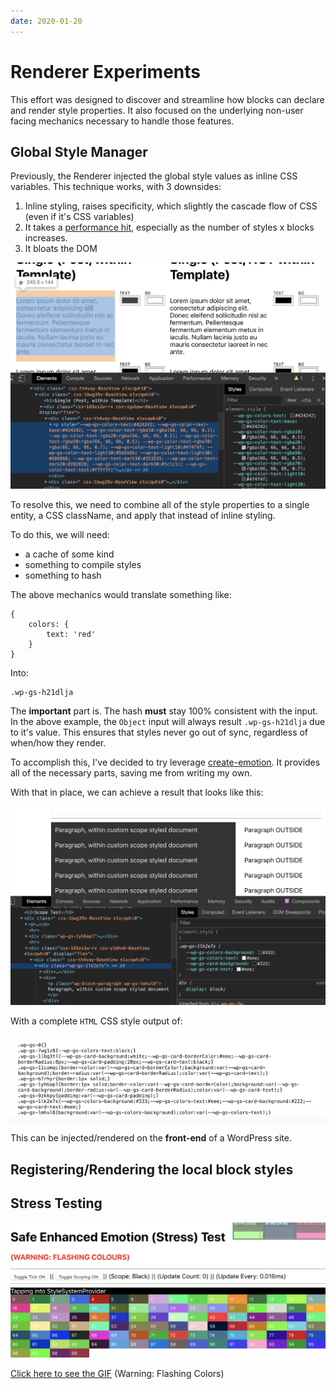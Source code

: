 ```yaml
---
date: 2020-01-20
---
```


# Renderer Experiments

This effort was designed to discover and streamline how blocks can declare and render style properties. It also focused on the underlying non-user facing mechanics necessary to handle those features.

## Global Style Manager

Previously, the Renderer injected the global style values as inline CSS variables. This technique works, with 3 downsides:

1. Inline styling, raises specificity, which slightly the cascade flow of CSS (even if it's CSS variables)
2. It takes a [performance hit](https://lisilinhart.info/posts/css-variables-performance), especially as the number of styles x blocks increases.
3. It bloats the DOM

![](./images/inline-style-props.png)

To resolve this, we need to combine all of the style properties to a single entity, a CSS className, and apply that instead of inline styling.

To do this, we will need:

-   a cache of some kind
-   something to compile styles
-   something to hash

The above mechanics would translate something like:

```
{
    colors: {
        text: 'red'
    }
}
```

Into:

```
.wp-gs-h21dlja
```

The **important** part is. The hash **must** stay 100% consistent with the input. In the above example, the `Object` input will always result `.wp-gs-h21dlja` due to it's value. This ensures that styles never go out of sync, regardless of when/how they render.

To accomplish this, I've decided to try leverage [create-emotion](https://github.com/emotion-js/emotion/tree/master/packages/create-emotion). It provides all of the necessary parts, saving me from writing my own.

With that in place, we can achieve a result that looks like this:

![](./images/compiled-style.png)

With a complete `HTML` CSS style output of:

![](./images/generate-css-html.png)

This can be injected/rendered on the **front-end** of a WordPress site.

## Registering/Rendering the local block styles

## Stress Testing

![](./images/stress-test.png)

[Click here to see the GIF](https://d.pr/i/FFORX4)
(Warning: Flashing Colors)
